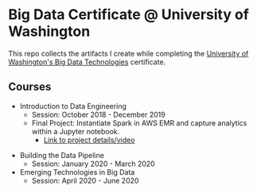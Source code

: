 # Big Data Certificate @ University of Washington

This repo collects the artifacts I create while completing the [University of Washington's Big Data Technologies](https://www.pce.uw.edu/certificates/big-data-technologies) certificate.
## Courses
- Introduction to Data Engineering
  - Session: October 2018 - December 2019
  - Final Project: Instantiate Spark in AWS EMR and capture analytics within a Jupyter notebook.
    - [Link to project details/video](210-DataEngIntro/readme.md)
* Building the Data Pipeline
  - Session: January 2020 - March 2020
* Emerging Technologies in Big Data
  - Session: April 2020 - June 2020
